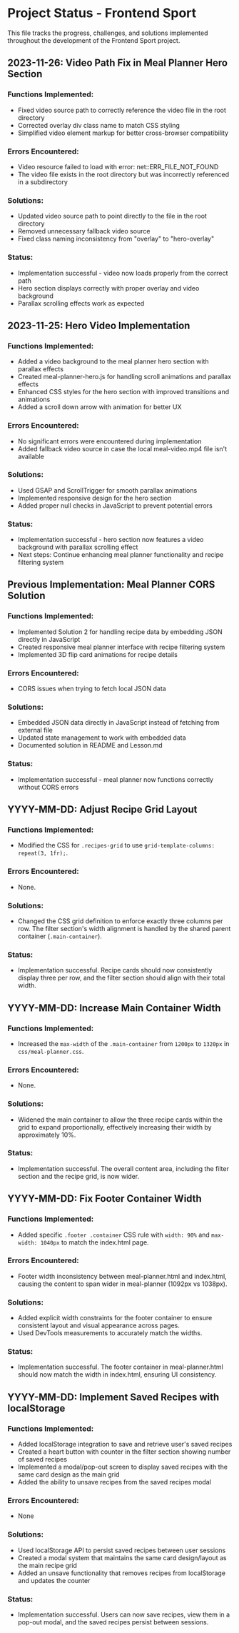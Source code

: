 # Project Status - Frontend Sport

This file tracks the progress, challenges, and solutions implemented throughout the development of the Frontend Sport project.

## 2023-11-26: Video Path Fix in Meal Planner Hero Section

### Functions Implemented:
- Fixed video source path to correctly reference the video file in the root directory
- Corrected overlay div class name to match CSS styling
- Simplified video element markup for better cross-browser compatibility

### Errors Encountered:
- Video resource failed to load with error: net::ERR_FILE_NOT_FOUND
- The video file exists in the root directory but was incorrectly referenced in a subdirectory

### Solutions:
- Updated video source path to point directly to the file in the root directory
- Removed unnecessary fallback video source
- Fixed class naming inconsistency from "overlay" to "hero-overlay"

### Status:
- Implementation successful - video now loads properly from the correct path
- Hero section displays correctly with proper overlay and video background
- Parallax scrolling effects work as expected

## 2023-11-25: Hero Video Implementation

### Functions Implemented:
- Added a video background to the meal planner hero section with parallax effects
- Created meal-planner-hero.js for handling scroll animations and parallax effects
- Enhanced CSS styles for the hero section with improved transitions and animations
- Added a scroll down arrow with animation for better UX

### Errors Encountered:
- No significant errors were encountered during implementation
- Added fallback video source in case the local meal-video.mp4 file isn't available

### Solutions:
- Used GSAP and ScrollTrigger for smooth parallax animations
- Implemented responsive design for the hero section
- Added proper null checks in JavaScript to prevent potential errors

### Status:
- Implementation successful - hero section now features a video background with parallax scrolling effect
- Next steps: Continue enhancing meal planner functionality and recipe filtering system

## Previous Implementation: Meal Planner CORS Solution

### Functions Implemented:
- Implemented Solution 2 for handling recipe data by embedding JSON directly in JavaScript
- Created responsive meal planner interface with recipe filtering system
- Implemented 3D flip card animations for recipe details

### Errors Encountered:
- CORS issues when trying to fetch local JSON data

### Solutions:
- Embedded JSON data directly in JavaScript instead of fetching from external file
- Updated state management to work with embedded data
- Documented solution in README and Lesson.md

### Status:
- Implementation successful - meal planner now functions correctly without CORS errors

## YYYY-MM-DD: Adjust Recipe Grid Layout

### Functions Implemented:
- Modified the CSS for `.recipes-grid` to use `grid-template-columns: repeat(3, 1fr);`.

### Errors Encountered:
- None.

### Solutions:
- Changed the CSS grid definition to enforce exactly three columns per row. The filter section's width alignment is handled by the shared parent container (`.main-container`).

### Status:
- Implementation successful. Recipe cards should now consistently display three per row, and the filter section should align with their total width.

## YYYY-MM-DD: Increase Main Container Width

### Functions Implemented:
- Increased the `max-width` of the `.main-container` from `1200px` to `1320px` in `css/meal-planner.css`.

### Errors Encountered:
- None.

### Solutions:
- Widened the main container to allow the three recipe cards within the grid to expand proportionally, effectively increasing their width by approximately 10%.

### Status:
- Implementation successful. The overall content area, including the filter section and the recipe grid, is now wider.

## YYYY-MM-DD: Fix Footer Container Width

### Functions Implemented:
- Added specific `.footer .container` CSS rule with `width: 90%` and `max-width: 1040px` to match the index.html page.

### Errors Encountered:
- Footer width inconsistency between meal-planner.html and index.html, causing the content to span wider in meal-planner (1092px vs 1038px).

### Solutions:
- Added explicit width constraints for the footer container to ensure consistent layout and visual appearance across pages.
- Used DevTools measurements to accurately match the widths.

### Status:
- Implementation successful. The footer container in meal-planner.html should now match the width in index.html, ensuring UI consistency.

## YYYY-MM-DD: Implement Saved Recipes with localStorage

### Functions Implemented:
- Added localStorage integration to save and retrieve user's saved recipes
- Created a heart button with counter in the filter section showing number of saved recipes
- Implemented a modal/pop-out screen to display saved recipes with the same card design as the main grid
- Added the ability to unsave recipes from the saved recipes modal

### Errors Encountered:
- None

### Solutions:
- Used localStorage API to persist saved recipes between user sessions
- Created a modal system that maintains the same card design/layout as the main recipe grid
- Added an unsave functionality that removes recipes from localStorage and updates the counter

### Status:
- Implementation successful. Users can now save recipes, view them in a pop-out modal, and the saved recipes persist between sessions.
